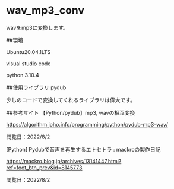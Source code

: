 # wav_mp3_conv
wavをmp3に変換します。

##環境

Ubuntu20.04.1LTS

visual studio code

python 3.10.4

##使用ライブラリ
pydub

少しのコードで変換してくれるライブラリは偉大です。

##参考サイト
【Python/pydub】mp3, wavの相互変換

https://algorithm.joho.info/programming/python/pydub-mp3-wav/

閲覧日：2022/8/2

[Python] Pydubで音声を再生するエトセトラ : mackroの製作日記

https://mackro.blog.jp/archives/13141447.html?ref=foot_btn_prev&id=8145773

閲覧日：2022/8/2
